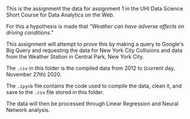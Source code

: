 This is the assignment the data for assignment 1 in the UHI Data Science Short Course for Data Analytics on the Web.

For this a hypothesis is made that *"Weather can have adverse affects on driving conditions."* 

This assignment will attempt to prove this by making a query to Google's Big Query and requesting the data for New York City Collisions and data from the Weather Station in Central Park, New York City.

The `.csv` in this folder is the compiled data from 2012 to (current day, November 27th) 2020.

The `.ipynb` file contains the code used to compile the data, clean it, and save to the `.csv` file stored in this folder.

The data will then be processed through Linear Regression and Neural Network analysis.
